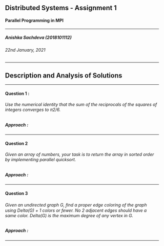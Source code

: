 ## Distributed Systems - Assignment 1 
####  Parallel Programming in MPI
---
##### Anishka Sachdeva (2018101112)
###### 22nd January, 2021
---
## Description and Analysis of Solutions
---
#### Question 1 :
###### Use the numerical identity that the sum of the reciprocals of the squares of integers converges to π2/6.
##### Approach :


---
#### Question 2
###### Given an array of numbers, your task is to return the array in sorted order by implementing parallel quicksort.
##### Approach :


---
#### Question 3
###### Given an undirected graph G, ﬁnd a proper edge coloring of the graph using Delta(G) + 1 colors or fewer. No 2 adjacent edges should have a same color. Delta(G) is the maximum degree of any vertex in G.
##### Approach : 


---